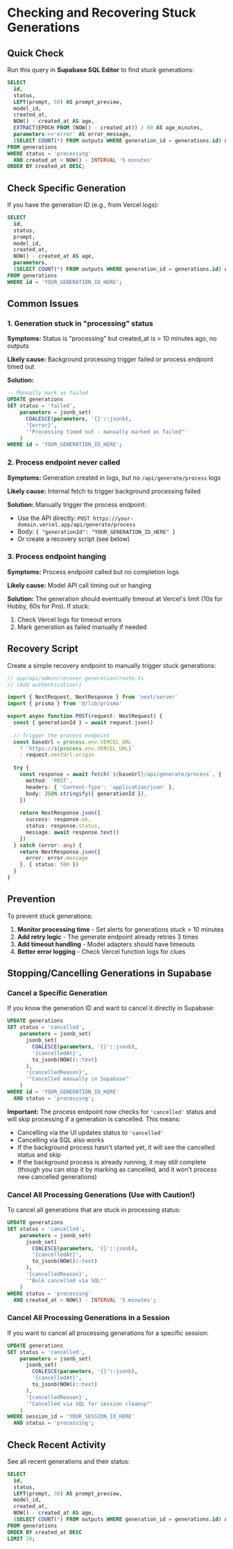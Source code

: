 # Checking and Recovering Stuck Generations

## Quick Check

Run this query in **Supabase SQL Editor** to find stuck generations:

```sql
SELECT 
  id,
  status,
  LEFT(prompt, 50) AS prompt_preview,
  model_id,
  created_at,
  NOW() - created_at AS age,
  EXTRACT(EPOCH FROM (NOW() - created_at)) / 60 AS age_minutes,
  parameters->>'error' AS error_message,
  (SELECT COUNT(*) FROM outputs WHERE generation_id = generations.id) AS output_count
FROM generations
WHERE status = 'processing'
  AND created_at < NOW() - INTERVAL '5 minutes'
ORDER BY created_at DESC;
```

## Check Specific Generation

If you have the generation ID (e.g., from Vercel logs):

```sql
SELECT 
  id,
  status,
  prompt,
  model_id,
  created_at,
  NOW() - created_at AS age,
  parameters,
  (SELECT COUNT(*) FROM outputs WHERE generation_id = generations.id) AS output_count
FROM generations
WHERE id = 'YOUR_GENERATION_ID_HERE';
```

## Common Issues

### 1. Generation stuck in "processing" status
**Symptoms:** Status is "processing" but created_at is > 10 minutes ago, no outputs

**Likely cause:** Background processing trigger failed or process endpoint timed out

**Solution:**
```sql
-- Manually mark as failed
UPDATE generations
SET status = 'failed',
    parameters = jsonb_set(
      COALESCE(parameters, '{}'::jsonb),
      '{error}',
      '"Processing timed out - manually marked as failed"'
    )
WHERE id = 'YOUR_GENERATION_ID_HERE';
```

### 2. Process endpoint never called
**Symptoms:** Generation created in logs, but no `/api/generate/process` logs

**Likely cause:** Internal fetch to trigger background processing failed

**Solution:** Manually trigger the process endpoint:
- Use the API directly: `POST https://your-domain.vercel.app/api/generate/process`
- Body: `{ "generationId": "YOUR_GENERATION_ID_HERE" }`
- Or create a recovery script (see below)

### 3. Process endpoint hanging
**Symptoms:** Process endpoint called but no completion logs

**Likely cause:** Model API call timing out or hanging

**Solution:** The generation should eventually timeout at Vercel's limit (10s for Hobby, 60s for Pro). If stuck:
1. Check Vercel logs for timeout errors
2. Mark generation as failed manually if needed

## Recovery Script

Create a simple recovery endpoint to manually trigger stuck generations:

```typescript
// app/api/admin/recover-generation/route.ts
// (Add authentication!)

import { NextRequest, NextResponse } from 'next/server'
import { prisma } from '@/lib/prisma'

export async function POST(request: NextRequest) {
  const { generationId } = await request.json()
  
  // Trigger the process endpoint
  const baseUrl = process.env.VERCEL_URL 
    ? `https://${process.env.VERCEL_URL}`
    : request.nextUrl.origin
  
  try {
    const response = await fetch(`${baseUrl}/api/generate/process`, {
      method: 'POST',
      headers: { 'Content-Type': 'application/json' },
      body: JSON.stringify({ generationId }),
    })
    
    return NextResponse.json({ 
      success: response.ok,
      status: response.status,
      message: await response.text()
    })
  } catch (error: any) {
    return NextResponse.json({ 
      error: error.message 
    }, { status: 500 })
  }
}
```

## Prevention

To prevent stuck generations:

1. **Monitor processing time** - Set alerts for generations stuck > 10 minutes
2. **Add retry logic** - The generate endpoint already retries 3 times
3. **Add timeout handling** - Model adapters should have timeouts
4. **Better error logging** - Check Vercel function logs for clues

## Stopping/Cancelling Generations in Supabase

### Cancel a Specific Generation

If you know the generation ID and want to cancel it directly in Supabase:

```sql
UPDATE generations
SET status = 'cancelled',
    parameters = jsonb_set(
      jsonb_set(
        COALESCE(parameters, '{}'::jsonb),
        '{cancelledAt}',
        to_jsonb(NOW()::text)
      ),
      '{cancelledReason}',
      '"Cancelled manually in Supabase"'
    )
WHERE id = 'YOUR_GENERATION_ID_HERE'
  AND status = 'processing';
```

**Important:** The process endpoint now checks for `'cancelled'` status and will skip processing if a generation is cancelled. This means:
- Cancelling via the UI updates status to `'cancelled'`
- Cancelling via SQL also works
- If the background process hasn't started yet, it will see the cancelled status and skip
- If the background process is already running, it may still complete (though you can stop it by marking as cancelled, and it won't process new cancelled generations)

### Cancel All Processing Generations (Use with Caution!)

To cancel all generations that are stuck in processing status:

```sql
UPDATE generations
SET status = 'cancelled',
    parameters = jsonb_set(
      jsonb_set(
        COALESCE(parameters, '{}'::jsonb),
        '{cancelledAt}',
        to_jsonb(NOW()::text)
      ),
      '{cancelledReason}',
      '"Bulk cancelled via SQL"'
    )
WHERE status = 'processing'
  AND created_at < NOW() - INTERVAL '5 minutes';
```

### Cancel All Processing Generations in a Session

If you want to cancel all processing generations for a specific session:

```sql
UPDATE generations
SET status = 'cancelled',
    parameters = jsonb_set(
      jsonb_set(
        COALESCE(parameters, '{}'::jsonb),
        '{cancelledAt}',
        to_jsonb(NOW()::text)
      ),
      '{cancelledReason}',
      '"Cancelled via SQL for session cleanup"'
    )
WHERE session_id = 'YOUR_SESSION_ID_HERE'
  AND status = 'processing';
```

## Check Recent Activity

See all recent generations and their status:

```sql
SELECT 
  id,
  status,
  LEFT(prompt, 30) AS prompt_preview,
  model_id,
  created_at,
  NOW() - created_at AS age,
  (SELECT COUNT(*) FROM outputs WHERE generation_id = generations.id) AS output_count
FROM generations
ORDER BY created_at DESC
LIMIT 20;
```
